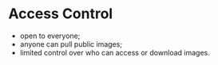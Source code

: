 # Access Control

- open to everyone;
- anyone can pull public images;
- limited control over who can access or download images.
